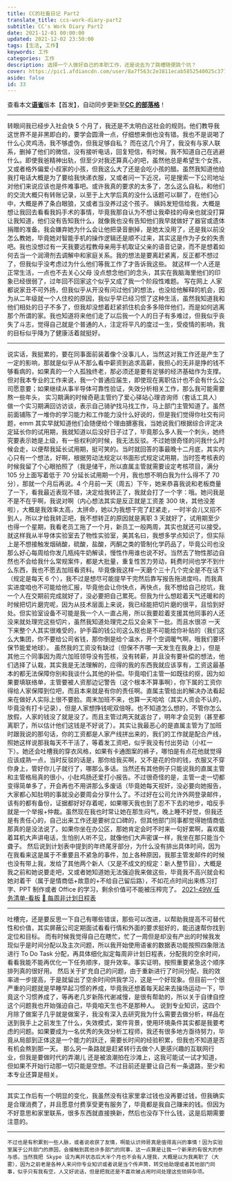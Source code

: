 ```yaml
---
title: CC的社畜日记 Part2
translate_title: ccs-work-diary-part2
subtitle: CC's Work Diary Part2
date: 2021-12-01 00:00:00
updated: 2021-12-02 23:50:00
tags: [生活, 工作]
keywords: 工作
categories: 工作
description: 选择一个人做好自己的本职工作，还是说去为了跳槽随便跳个坑？
cover: https://pic1.afdiancdn.com/user/8a7f563c2e3811ecab5852540025c377/common/9f2faee04285de50560e0e522b9915a5_w1920_h1080_s1118.jpg
aside: false
id: 33
---
```


查看本文[**语雀**](https://www.yuque.com/ccknbc/blog/33)版本【首发】，自动同步更新至[**CC 的部落格**](https://blog.ccknbc.cc/posts/ccs-work-diary-part2)！

---

转眼间我已经步入社会快 5 个月了，我还是不太明白这社会的规则。他们教导我这世界不是非黑即白的，要学会圆滑一点，仔细想来倒也没有错。我也不是说喝了什么心灵鸡汤，我不够虚伪，但我足够自私？
而在这几个月了，我没有与家人联系，删掉了他们的微信，没有接听电话，回复短信，有时候，我不知道自己在逃避什么。即使我爸精神出轨，但至少对我还算真心的吧，虽然他总是希望生个女孩，又或者格外偏爱小叔家的小孩，但我这么大了还是会吃小孩的醋。虽然我知道他给我打电话大概是为了要给我快递衣服，又或者问一下近况，可是搜索一下公司地址对他们来说应该也是件难事吧。或许我真的要求的太多了，怎么这么自私，和他们的交流大概只有转账记录，以至于上大学后真的没什么话题可以聊了，在他们心中，大概是养了条白眼狼，又或者当没养过这个孩子。
姨妈发短信给我，大概是想让我回去看看我妈手术的事情，毕竟我那自认为不想让我牵挂的母亲也就没打算让我知道，他们没有告知我什么，就像我也没有告知他们我早就做好了器官或遗体捐赠的准备。我会嫌弃她为什么会让他把录音删掉，是她太没用了，还是我以前没怎么教她，毕竟她对智能手机的操作逻辑还是顺不过来，其实这是作为子女的失责吧。我也没想过有一天我要远程教母亲用手机取证父亲的语音记录，而不是想着如何去当一个润滑剂去调解中和家庭关系。我的想法是要离赶紧离，反正都不想过了，但我似乎没考虑过为什么他们等我工作了才告诉我这些。
就这样一个人还是正常生活，一点也不去关心父母 没点想念他们的念头，其实在我脑海里他们的印象已经很弱了，过年回不回家这个似乎又成了我一个阶段性难题。
写在网上 人家都说家丑不可外扬，但我似乎从开没有问过他们的想法，也没给他解释的机会，因为从二年级就一个人住校的原因，我似乎早已经习惯了这种生活，虽然我知道我和他们相处的日子不多了，但我却没想着赶紧抓住机会多多陪伴他们，而是如何逃离那个所谓的家。我也知道将来他们走了以后我一个人的日子有多难过，但我似乎丧失了斗志，觉得自己就是个普通的人，注定将平凡的度过一生，受疫情的影响，我的目标似乎降为了健康活着就挺好。

---

说实话，我挺累的，要在同事面前装着像个没事儿人，当然这对我工作还是产生了一定的影响，那就是似乎从不那么看中薪资到追求高薪，我担心的无非是挣的钱不够看病的，如果真的一个人孤独终老，那必须还是要有足够的经济基础作为支撑。但对我本专业的工作来说，我一个普通应届生，即使现在离职估计也不会有什么公司愿意要；如果继续从事半导体可靠性验证，失效分析相关工作，那么我可能需要熬一些年头，
实习期满的时候奇葩主管约了爱心驿站心理咨询师（套话工具人）做一个实习期满回访访谈，表示自己骑驴找马找工作，马上部门主管知道了。虽然前面铺陈了一堆你的学习能力和工作能力没什么好说的，但是我们觉得你社交有问题，emm 其实早就知道他们会随便给个理由搪塞我，当她说我们根据综合评定决定延长你的试用期，我就知道以后没好日子过了，毕竟那么多人我一个刺头，她终究要表示她是上级，有一些权利的时候，我无法反驳。不过她很奇怪的问我什么时候会走，以便帮我延长试用期，挺可笑的。当时就回答的事最晚十二月底，其实内心只有一个想法，好啊，根据劳动法规定以书面形式规定试用期，当时签考核表的时候我留了个心眼拍照了（我是储干，所以直属主管就需要设定考核项目，满分 105 分上面写着低于 70 分延长试用期一个月，我也想不明白我为什么得不了 70 分），那就一个月后再说。4 个月前一天（周五）下午，她来恭喜我说和老板商量了一下，看我最近表现不错，决定给我转正了，我就会打了一个字：哦。她问我是不是不在乎啊，我说对啊（内心想法其实是反正就是工资差 300 块，其他没差啦），大概是我效率太高，太拼命，她以为我想干完了赶紧走，一时半会儿又招不到人，所以才给我转正吧，我不想转正的原因就是离职 3 天就好了，试用期至少也得一个星期，我看老员工拖了一个月，新员工一般两周，其实也就还可以接受。
就这样我从半导体实验室去了物性实验室，美其名曰，我想多学点知识了，但实际上是不想接触发烟硝酸，硫酸，盐酸，丙酮之类的管制化学药品了，毕竟公司也没那么好心每周给你发几瓶纯牛奶解读，慢性作用谁也说不好。当然去了物性那边自然也不会给我什么常规案件，都是大批量，重复性苦力劳动，耗费时间也学不到什么东西，我也不愿去加班看资料。毕竟像我这样一天磨个三十几个完全是不在话下（规定是每天 6 个），我不过是想尽可能提早干完然后靠写报告拖进度吗，而我真实进度咱也不可能给他汇报，毕竟他会让你快点，再快点，我不想给自己挖坑，我一个人在交期前完成就好了，没必要把自己累死。但我为什么想趁着天气还暖和的时候把切片磨完呢，因为从技术层面上来说，我已经能把切片磨的很平，且恰到好处。但实验室设备不可能是我一个人一直占用，所以我要趁着支援其他同事的人还没来就处理完这些切片，虽然我知道处理完之后又会来下一批。而且水很凉 一天下来整个人其实很难受的，护手霜的钱公司这么抠也是不可能给你补贴的（我们这么大集团，你不要给公司省钱，那你倒是给个温水，开个空调暖气啊，哦我们要环保节能爱地球）。
虽然我的工资没有缺过（但保不齐哪一天发生在我身上），但是其他三个同事因为周六加班领导没有签核，没有转薪，并且没有要补偿的想法，他们选择了认栽，其实我是无法理解的，应得的我的东西我就应该享有，工资这最基本的都无法保障你别和我谈什么其他的补偿。毕竟咱们主管一如既往的抠，因为如果要填联络单，主管要被人资那边记警告（这个根本不算事啊），你下属的工资你得给人家保障到位吧，而且本来就是有你的责任啊。直属主管给出的解决办法看起来在做好人实际上很不要脸。周末加班不来，也算一天哈哈（其实人资会不认的，毕竟没有打卡记录），但是人家想挣钱呢双倍呀。也不知道怎么想的，不管你怎么放假，人家的钱没了就是没了。而且主管过两天就返台了，明年才会见到（甚至都离职了，所以估计他们这钱是不好说了）。其实让我最恶心的是直属主管为了加班时跟我说的那句话，你的工资都是人家产线拼出来的，我们的工作就是配合产线，照她这样说那我每天不干活了，等着发工资吧，似乎我没有付出劳动（小杠一下）。她还会吐槽我的穿衣风格，如果有卡通图案的裤子，哪怕是有点花他就觉得应该成熟一点，当时反驳的话是，那你给我买啊，又不是花的你的钱，衣服又不穿你身上，管好你儿子就行了，哪那么多话。当然还有其他例子只能说我的直属主管和主管格局真的很小，小肚鸡肠还爱打小报告。不过很奇怪的是，主管一走一切都变得简单多了，开会再也不用讲那么多废话（毕竟她每天视奸，没必要向她报告，大家都心知肚明的事就没必要周会分享什么了。不过好在公司允许外网登录邮件，该有的都有备份，证据都好好存着呢，如果哪天我也到了忍不下去的地步，咱反手就是一个举报+仲裁。虽然现在我也时常让她在那生闷气，晚上睡不好觉，但我还是有责任心的，自己出来工作还是要树立口碑的，但其他部门同事都觉得她情商低那真的是没法说了。如果你坐在办公区，那她肯定会时不时来一句好累啊，喜欢戴着耳机大声讲电话，生怕别人听不见，就像他们大声密谋一样，我坐在那只能当个聋子。
然后说到计划表中提到的年终尾牙部分，为什么没有排出具体时间，因为在我看来这是属于不重要且不紧急的事件，加上各种原因，我那主管发邮件的时候也没有带上我，发给了其他两个新人（又是不成文的规定：新人整节目），大概是我之前和她说要走吧，又或者她知道她无法强迫我来做这些，毕竟我不高兴就会和她对着干（属于是情商低+故意的+不给自己留后路），不如花点时间出来练习打字、PPT 制作或者 Office 的学习，剩余价值可不能被压榨完了。
[2021-49W 任务清单-看板](https://www.yuque.com/ccknbc/todo/list-2021-49w?view=doc_embed)
[📆 每周非计划日程表](https://www.yuque.com/ccknbc/todo/week?view=doc_embed)

---

吐槽完，还是要反思一下自己有哪些错误，那些可以改进，以帮助我提高不可替代性和价值，其实屏蔽公司定期面试看看行情和外面的要求挺好的，能迅速帮你找到定位和目标。
而有时候我觉得自己在瞎忙，忙了一周但是却没有产出的时候我发现似乎是时间分配以及主次问题，所以我开始使用语雀的数据表功能按照四象限法进行 To Do Task 分配，再具体细化拟定每周非计划日程表，分配我的空余时间，看看我能不能再优化一下任务顺序，提升效率。事实证明，按照重要紧急这个顺序排列真的很好用。
然后关于扩充自己的问题，由于重新进行了时间分配，我的效率进一步提高，于是就留出了空余时间供我学习，这是一个好现象。但目前一个很严重的问题就是早睡早起习惯的养成，毕竟我还想着每天起来去操场运动一下，毕竟这个习惯养成了，等再老几岁新陈代谢减慢，是很有帮助的，所以关于自律自控这个问题我也开始强迫自己，毕竟咱天生也不是那种人。
说到专业知识，这四个月除了做案子几乎就是做案子，我没有深入去研究我为什么需要去做分析，样品在送到我手上之前发生了什么，失效模式，案件背景，使用环境条件其实都是我要考虑的问题。如果要成为一名优秀的失效分析工程师，我还有很多地方亟待努力，毕竟从局部到正体这是一个能力的跃迁，需要长时间的经验积累，但我也不知道是否有机会熬到那一天。
那么另一条路就是赶紧转行去做个人更感兴趣的互联网行业，但我是要做时代的弄潮儿 还是被浪潮拍在沙滩上，这我可能试一试才知道，但如果不开始行动那一切只能是空想。不过目前还是要让自己有一条退路，至少和本专业还算是相关。

---

其实工作后有一个明显的变化，我虽然没有往家里拿过钱也没再要过钱，但我确实是合理消费了，并且愿意付费享受更有服务了，毕竟都是我自己赚来的钱。但因为不好意思和家里联系，很多东西就直接换新，然后也没存下什么钱，这是后期需要注意的。

---

    不过也是有积累到一些人脉，或者说收获了友情，啊能认识帅哥真是值得高兴的事情！因为实验室属于公共部门的原因，会接触到其他许多部门的同事，这一点算是让我一个新来的有很大的参与感，当然我把 Skype 设为离开状态后大半个月也不会有人理我，大概是以为我离职了（大雾），因为之前老是各种人来问你专业知识或者说是当个传声筒，转交给助理或者其他部门同事，似乎只有我有空，人又好说话，但是把我还是不喜欢被占用时间处理这些琐碎杂项。

